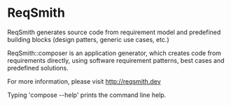 # ReqSmith
ReqSmith generates source code from requirement model and predefined building blocks (design patters, generic use cases, etc.)

ReqSmith::composer is an application generator, which creates code from requirements directly,
using software requirement patterns, best cases and predefined solutions.

For more information, please visit http://reqsmith.dev

Typing 'compose --help' prints the command line help.

